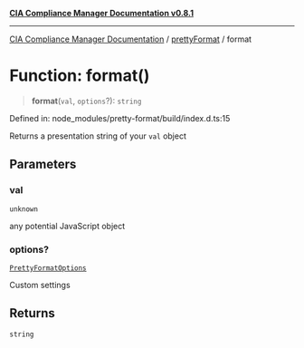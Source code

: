 [**CIA Compliance Manager Documentation v0.8.1**](../../../README.md)

***

[CIA Compliance Manager Documentation](../../../globals.md) / [prettyFormat](../README.md) / format

# Function: format()

> **format**(`val`, `options`?): `string`

Defined in: node\_modules/pretty-format/build/index.d.ts:15

Returns a presentation string of your `val` object

## Parameters

### val

`unknown`

any potential JavaScript object

### options?

[`PrettyFormatOptions`](../interfaces/PrettyFormatOptions.md)

Custom settings

## Returns

`string`
